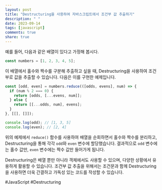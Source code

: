 ```yaml
---
layout: post
title: "Destructuring을 사용하여 자바스크립트에서 조건부 값 추출하기"
description: " "
date: 2023-09-14
tags: [javascript]
comments: true
share: true
---
```


예를 들어, 다음과 같은 배열이 있다고 가정해 봅시다.

```javascript
const numbers = [1, 2, 3, 4, 5];
```

이 배열에서 홀수와 짝수를 구분해 추출하고 싶을 때, Destructuring을 사용하여 조건부로 값을 추출할 수 있습니다. 다음은 이를 구현한 예제입니다.

```javascript
const [odd, even] = numbers.reduce(([odds, evens], num) => {
  if (num % 2 === 0) {
    return [odds, [...evens, num]];
  } else {
    return [[...odds, num], evens];
  }
}, [[], []]);

console.log(odd); // [1, 3, 5]
console.log(even); // [2, 4]
```

위의 예제에서 `reduce()` 함수를 사용하여 배열을 순회하면서 홀수와 짝수를 분리하고, Destructuring을 통해 각각 `odd`와 `even` 변수에 할당했습니다. 결과적으로 `odd` 변수에는 홀수 값만, `even` 변수에는 짝수 값만 들어가게 됩니다.

Destructuring은 배열 뿐만 아니라 객체에서도 사용할 수 있으며, 다양한 상황에서 유용하게 활용할 수 있습니다. 조건부 값 추출을 위해서는 조건문과 함께 Destructuring을 사용하면 더욱 간결하고 가독성 있는 코드를 작성할 수 있습니다.

#JavaScript #Destructuring